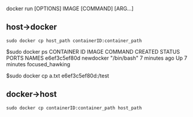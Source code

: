 docker run [OPTIONS] IMAGE [COMMAND] [ARG...]


## host->docker
    sudo docker cp host_path containerID:container_path
    
$sudo docker ps
CONTAINER ID        IMAGE               COMMAND             CREATED             STATUS              PORTS               NAMES
e6ef3c5ef80d        newdocker           "/bin/bash"         7 minutes ago       Up 7 minutes                            focused_hawking

$sudo docker cp a.txt e6ef3c5ef80d:/test

## docker->host
    sudo docker cp containerID:container_path host_path

